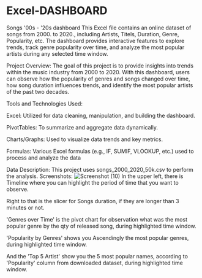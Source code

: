 # Excel-DASHBOARD
Songs '00s - '20s dashboard
This Excel file contains an online dataset of songs from 2000. to 2020., including Artists, Titels, Duration, Genre, Popularity, etc.
The dashboard provides interactive features to explore trends, track genre popularity over time, and analyze the most popular artists during any selected time window.

Project Overview:
The goal of this project is to provide insights into trends within the music industry from 2000 to 2020. With this dashboard, users can observe how the popularity of genres and songs changed over time, how song duration influences trends, and identify the most popular artists of the past two decades.

Tools and Technologies Used:

Excel: Utilized for data cleaning, manipulation, and building the dashboard.

PivotTables: To summarize and aggregate data dynamically.

Charts/Graphs: Used to visualize data trends and key metrics.

Formulas: Various Excel formulas (e.g., IF, SUMIF, VLOOKUP, etc.) used to process and analyze the data

Data Description: This project uses songs_2000_2020_50k.csv to perform the analysis.
Screenshots:
![Screenshot (10)](https://github.com/user-attachments/assets/80b96da2-65df-463f-86c8-27b140155460)
In the upper left, there is Timeline where you can highlight the period of time that you want to observe.

Right to that is the slicer for Songs duration, if they are longer than 3 minutes or not.

'Genres over Time' is the pivot chart for observation what was the most popular genre by the qty of released song, during highlighted time window.

'Popularity by Genres' shows you Ascendingly the most popular genres, during highlighted time window.

And the 'Top 5 Artist' show you the 5 most popular names, according to 'Popularity' column from downloaded dataset, during highlighted time window.
